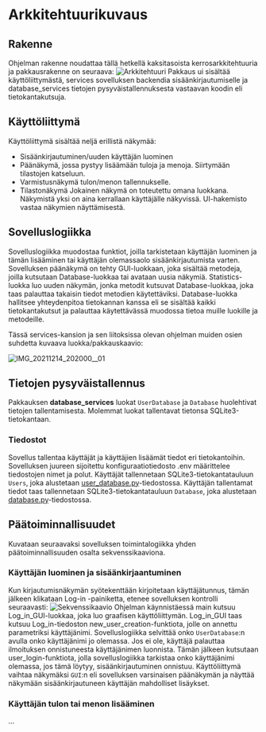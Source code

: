 # Arkkitehtuurikuvaus

## Rakenne

Ohjelman rakenne noudattaa tällä hetkellä kaksitasoista kerrosarkkitehtuuria ja pakkausrakenne on seuraava:
![Arkkitehtuuri](https://user-images.githubusercontent.com/93583969/144111773-7ddebc2b-4b6f-4352-8d4e-dd7e0f152779.jpg)
Pakkaus ui sisältää käyttöliittymästä, services sovelluksen backendia sisäänkirjautumiselle ja database_services tietojen pysyväistallennuksesta vastaavan koodin eli tietokantakutsuja.

## Käyttöliittymä

Käyttöliittymä sisältää neljä erillistä näkymää:
- Sisäänkirjautuminen/uuden käyttäjän luominen
- Päänäkymä, jossa pystyy lisäämään tuloja ja menoja. Siirtymään tilastojen katseluun.
- Varmistusnäkymä tulon/menon tallennukselle.
- Tilastonäkymä
Jokainen näkymä on toteutettu omana luokkana. Näkymistä yksi on aina kerrallaan käyttäjälle näkyvissä. UI-hakemisto vastaa näkymien näyttämisestä. 

## Sovelluslogiikka

Sovelluslogiikka muodostaa funktiot, joilla tarkistetaan käyttäjän luominen ja tämän lisääminen tai käyttäjän olemassaolo sisäänkirjautumista varten. 
Sovelluksen päänäkymä on tehty GUI-luokkaan, joka sisältää metodeja, joilla kutsutaan Database-luokkaa tai avataan uusia näkymiä.
Statistics-luokka luo uuden näkymän, jonka metodit kutsuvat Database-luokkaa, joka taas palauttaa takaisin tiedot metodien käytettäviksi.
Database-luokka hallitsee yhteydenpitoa tietokannan kanssa eli se sisältää kaikki tietokantakutsut ja palauttaa käytettävässä muodossa tietoa muille luokille ja metodeille.

Tässä services-kansion ja sen liitoksissa olevan ohjelman muiden osien suhdetta kuvaava luokka/pakkauskaavio:

![IMG_20211214_202000__01](https://user-images.githubusercontent.com/93583969/146057272-97943cb3-8197-45f4-92b7-7c90901f273f.jpg)

## Tietojen pysyväistallennus

Pakkauksen **database_services** luokat ``UserDatabase`` ja ``Database`` huolehtivat tietojen tallentamisesta. Molemmat luokat tallentavat tietonsa SQLite3-tietokantaan.

### Tiedostot

Sovellus tallentaa käyttäjät ja käyttäjien lisäämät tiedot eri tietokantoihin.
Sovelluksen juureen sijoitettu konfiguraatiotiedosto .env määrittelee tiedostojen nimet ja polut.
Käyttäjät tallennetaan SQLite3-tietokantatauluun ``Users``, joka alustetaan [user_database.py](https://github.com/tikuisma/ot-harjoitustyo/blob/master/src/database_services/user_database.py)-tiedostossa.
Käyttäjän tallentamat tiedot taas tallennetaan SQLite3-tietokantatauluun ``Database``, joka alustetaan [database.py](https://github.com/tikuisma/ot-harjoitustyo/blob/master/src/database_services/database.py)-tiedostossa.

## Päätoiminnallisuudet

Kuvataan seuraavaksi sovelluksen toimintalogiikka yhden päätoiminnallisuuden osalta sekvenssikaaviona.

### Käyttäjän luominen ja sisäänkirjaantuminen

Kun kirjautumisnäkymän syötekenttään kirjoitetaan käyttäjätunnus, tämän jälkeen klikataan Log-in -painiketta, etenee sovelluksen kontrolli seuraavasti:
![Sekvenssikaavio](https://user-images.githubusercontent.com/93583969/145101548-ba1e8c03-7423-4ab2-925e-fe460cb79202.jpg)
Ohjelman käynnistäessä main kutsuu Log_in_GUI-luokkaa, joka luo graafisen käyttöliittymän. Log_in_GUI taas kutsuu Log_in-tiedoston new_user_creation-funktiota, jolle on annettu parametriksi käyttäjänimi. Sovelluslogiikka selvittää onko ``UserDatabase``:n avulla onko käyttäjänimi jo olemassa. Jos ei ole, käyttäjä palauttaa ilmoituksen onnistuneesta käyttäjänimen luonnista. Tämän jälkeen kutsutaan user_login-funktiota, jolla sovelluslogiikka tarkistaa onko käyttäjänimi olemassa, jos tämä löytyy, sisäänkirjautuminen onnistuu. Käyttöliittymä vaihtaa näkymäksi ``GUI``:n eli sovelluksen varsinaisen päänäkymän ja näyttää näkymään sisäänkirjautuneen käyttäjän mahdolliset lisäykset.

### Käyttäjän tulon tai menon lisääminen
...

